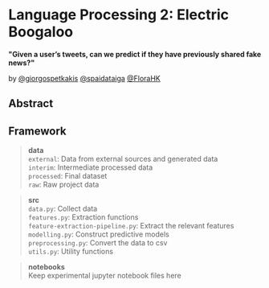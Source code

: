 # Language Processing 2: Electric Boogaloo

__"Given a user’s tweets, can we predict if they have previously shared fake news?"__

by 
[@giorgospetkakis](github.com/giorgospetkakis "Giorgos Petkakis")  [@spaidataiga](github.com/spaidataiga "Sara Vera Marjanovic")  [@FloraHK](github.com/FloraHK "Flora Haahr Kringelbach")

## Abstract  



## Framework

> __data__  
`external`: Data from external sources and generated data  
`interim`: Intermediate processed data  
`processed`: Final dataset  
`raw`: Raw project data

> __src__  
`data.py`: Collect data  
`features.py`: Extraction functions  
`feature-extraction-pipeline.py`: Extract the relevant features  
`modelling.py`: Construct predictive models  
`preprocessing.py`: Convert the data to csv  
`utils.py`: Utility functions


> __notebooks__  
Keep experimental jupyter notebook files here
